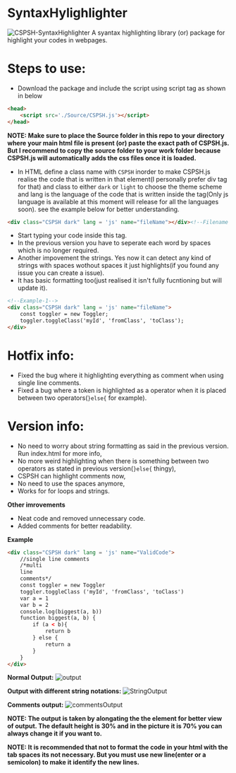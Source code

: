 # SyntaxHylighlighter

![CSPSH-SyntaxHighlighter](https://github.com/Chandra-sekhar-pilla/CSPSH/blob/main/Resources/CSPSH.png)
 A syantax highlighting library (or) package for highlight your codes in webpages.

# Steps to use:

- Download the package and include the script using script tag as shown in below

```html
<head>
    <script src='./Source/CSPSH.js'></script>
</head>
```

**NOTE: Make sure to place the Source folder in this repo to your directory where your main html file is present (or) paste the exact path of CSPSH.js. But I recommend to copy the source folder to your work folder because CSPSH.js will automatically adds the css files once it is loaded.**

- In HTML define a class name with ``CSPSH`` inorder to make CSPSH.js realise the code that is written in that element(I personally prefer div tag for that) and class to either ``dark`` or ``light`` to choose the theme scheme and lang is the language of the code that is written inside the tag(Only js language is available at this moment will release for all the languages soon). see the example below for better understanding.

```html
<div class="CSPSH dark" lang = 'js' name="fileName"></div><!--Filename is optional and it will be "file" if the field is empty-->
```

- Start typing your code inside this tag.
- In the previous version you have to seperate each word by spaces which is no longer required.
- Another impovement the strings. Yes now it can detect any kind of strings with spaces wothout spaces it just highlights(if you found any issue you can create a issue).
- It has basic formatting too(just realised it isn't fully fucntioning but will update it).

```html
<!--Example-1-->
<div class="CSPSH dark" lang = 'js' name="fileName">
    const toggler = new Toggler;
    toggler.toggleClass('myId', 'fromClass', 'toClass');
</div>
```

# Hotfix info:
- Fixed the bug where it highlighting everything as comment when using single line comments.
- Fixed a bug where a token is highlighted as a operator when it is placed between two operators(``}else{`` for example).

# Version info:

- No need to worry about string formatting as said in the previous version. Run index.html for more info,
- No more weird highlighting when there is something between two operators as stated in previous version(``}else{`` thingy),  
- CSPSH can highlight comments now,
- No need to use the spaces anymore,
- Works for for loops and strings.


**Other imrovements**

- Neat code and removed unnecessary code.
- Added comments for better readability.

**Example**

```html
<div class="CSPSH dark" lang = 'js' name="ValidCode">
    //single line comments
    /*multi
    line
    comments*/
    const toggler = new Toggler
    toggler.toggleClass ('myId', 'fromClass', 'toClass')
    var a = 1
    var b = 2
    console.log(biggest(a, b))
    function biggest(a, b) {
        if (a < b){
            return b
        } else {
            return a
        }
    }
</div>
```
**Normal Output:**
![output](https://github.com/Chandra-sekhar-pilla/CSPSH/blob/main/Resources/Output.png)

**Output with different string notations:**
![StringOutput](https://github.com/Chandra-sekhar-pilla/CSPSH/blob/main/Resources/StringOutputs.png)

**Comments output:**
![commentsOutput](https://github.com/Chandra-sekhar-pilla/CSPSH/blob/main/Resources/commentsOutput.png)

**NOTE: The output is taken by alongating the the element for better view of output. The default height is 30% and in the picture it is 70% you can always change it if you want to.**

**NOTE: It is recommended that not to format the code in your html with the tab spaces its not necessary. But you must use new line(enter or a semicolon) to make it identify the new lines.**
